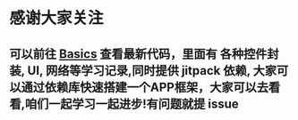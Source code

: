 # 感谢大家关注
## 可以前往  [Basics](https://github.com/Jooyer/Basics)   查看最新代码，里面有 各种控件封装, UI, 网络等学习记录,同时提供 jitpack 依赖, 大家可以通过依赖库快速搭建一个APP框架，大家可以去看看,咱们一起学习一起进步!有问题就提 issue



